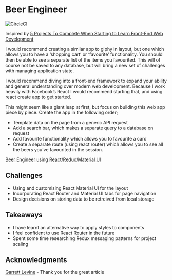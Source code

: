 # Beer Engineer

[![CircleCI](https://circleci.com/gh/martinbryant/beer_engineer.svg?style=svg)](https://circleci.com/gh/martinbryant/beer_engineer)

Inspired by [5 Projects To Complete When Starting to Learn Front-End Web Development](https://medium.com/@GarrettLevine/5-projects-to-complete-when-starting-to-learn-front-end-web-development-48e8a1ce3178 "medium.com")

I would recommend creating a similar app to giphy in layout, but one which allows you to have a ‘shopping cart’ or ‘favourite’ functionality. You should then be able to see a separate list of the items you favourited. This will of course not be saved to any database, but will bring a new set of challenges with managing application state.

I would recommend diving into a front-end framework to expand your ability and general understanding over modern web development. Because I work heavily with Facebook’s React I would recommend starting that, and using react create app to get started.

This might seem like a giant leap at first, but focus on building this web app piece by piece. Create the app in the following order;

* Template data on the page from a generic API request
* Add a search bar, which makes a separate query to a database on request
* Add favourite functionality which allows you to favourite a card
* Create a separate route (using react router) which allows you to see all the beers you’ve favourited in the session.

[Beer Engineer using React/Redux/Material UI](https://martinbryant.dev/beer-engineer/ "Beer Engineer") 

## Challenges
* Using and customising React Material UI for the layout
* Incorporating React Router and Material UI tabs for page navigation
* Design decisions on storing data to be retreived from local storage

## Takeaways

* I have learnt an alternative way to apply styles to components
* I feel confident to use React Router in the future
* Spent some time researching Redux messaging patterns for project scaling

## Acknowledgments
[Garrett Levine](https://medium.com/@GarrettLevine "Garrett Levine on Medium") - Thank you for the great article